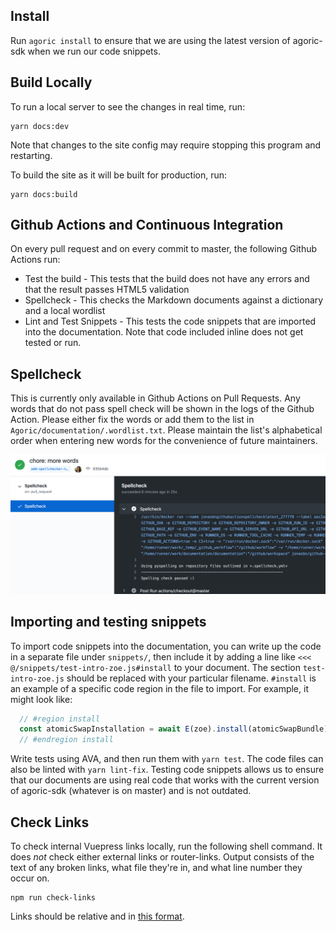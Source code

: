 ## Install
Run `agoric install` to ensure that we are using the latest version of
agoric-sdk when we run our code snippets.

## Build Locally

To run a local server to see the changes in real time, run:

```shell
yarn docs:dev
```

Note that changes to the site config may require stopping this program
and restarting.

To build the site as it will be built for production, run:

```shell
yarn docs:build
```

## Github Actions and Continuous Integration

On every pull request and on every commit to master, the following
Github Actions run:

* Test the build - This tests that the build does not have any errors and
  that the result passes HTML5 validation
* Spellcheck - This checks the Markdown documents against a dictionary
  and a local wordlist
* Lint and Test Snippets - This tests the code snippets that are
  imported into the documentation. Note that code included inline does
  not get tested or run. 

## Spellcheck

This is currently only available in Github Actions on Pull Requests.
Any words that do not pass spell check will be shown in the logs of
the Github Action. Please either fix the words or add them to the list
in `Agoric/documentation/.wordlist.txt`. Please maintain the list's alphabetical order when entering new words for the convenience of future maintainers.

![](./contributing-assets/spellcheck-results.png)

## Importing and testing snippets

To import code snippets into the documentation, you can write up the
code in a separate file under `snippets/`, then include it by adding a
line like `<<< @/snippets/test-intro-zoe.js#install` to your document.
The section `test-intro-zoe.js` should be replaced with your
particular filename. `#install` is an example of a specific code
region in the file to import. For example, it might look like:

```js
  // #region install
  const atomicSwapInstallation = await E(zoe).install(atomicSwapBundle);
  // #endregion install
```

Write tests using AVA, and then run them with `yarn test`. The code
files can also be linted with `yarn lint-fix`. Testing code snippets
allows us to ensure that our documents are using real code that works
with the current version of agoric-sdk (whatever is on master) and is
not outdated.

## Check Links

To check internal Vuepress links locally, run the following shell command. It does *not* check either external links or router-links. Output consists of the text of any broken links, what file they're in, and what line number they occur on.

```shell
npm run check-links
```

Links should be relative and in [this format](https://vuepressbook.com/tutorial/tutorial2.html#linking-to-headers-inside-a-file).


